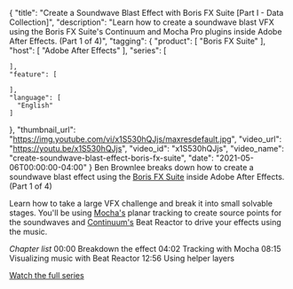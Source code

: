 {
  "title": "Create a Soundwave Blast Effect with Boris FX Suite [Part I - Data Collection]",
  "description": "Learn how to create a soundwave blast VFX using the Boris FX Suite's Continuum and Mocha Pro plugins inside Adobe After Effects. (Part 1 of 4)",
  "tagging": {
    "product": [
      "Boris FX Suite"
    ],
    "host": [
      "Adobe After Effects"
    ],
    "series": [

    ],
    "feature": [

    ],
    "language": [
      "English"
    ]
  },
  "thumbnail_url": "https://img.youtube.com/vi/x1S530hQJjs/maxresdefault.jpg",
  "video_url": "https://youtu.be/x1S530hQJjs",
  "video_id": "x1S530hQJjs",
  "video_name": "create-soundwave-blast-effect-boris-fx-suite",
  "date": "2021-05-06T00:00:00-04:00"
}
Ben Brownlee breaks down how to create a soundwave blast effect using the [Boris FX Suite](https://borisfx.com/products/bfxsuite/?collection=boris-fx-suite&product=boris-fx-suite "Boris FX Suite") inside Adobe After Effects. (Part 1 of 4)

Learn how to take a large VFX challenge and break it into small solvable stages. You'll be using [Mocha's](https://borisfx.com/products/mocha-pro/?collection=mocha-pro&product=mocha-pro "Mocha Pro | Boris FX") planar tracking to create source points for the soundwaves and [Continuum's](https://borisfx.com/products/continuum/?collection=continuum&product=continuum "Continuum | Boris FX") Beat Reactor to drive your effects using the music. 

_Chapter list_
00:00 Breakdown the effect
04:02  Tracking with Mocha
08:15  Visualizing music with Beat Reactor
12:56 Using helper layers

[Watch the full series](https://borisfx.com/videos/?tags=&search=soundwave "Create a Soundwave Blast Effect with Boris FX Suite")
